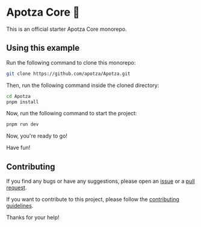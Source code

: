 # Apotza Core 🤖

This is an official starter Apotza Core monorepo.

## Using this example

Run the following command to clone this monorepo:

```bash
git clone https://github.com/apotza/Apotza.git
```

Then, run the following command inside the cloned directory:

```bash
cd Apotza
pnpm install
```

Now, run the following command to start the project:

```bash
pnpm run dev
```

Now, you're ready to go!

Have fun!

## Contributing

If you find any bugs or have any suggestions, please open an [issue](https://github.com/apotza/Apotza/issues/new) or a [pull request](https://github.com/apotza/Apotza/pulls/new).

If you want to contribute to this project, please follow the [contributing guidelines](https://github.com/apotza/Apotza/blob/main/CONTRIBUTING.md).

Thanks for your help!
